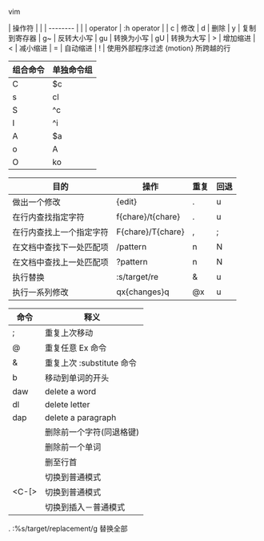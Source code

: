 vim

 | 操作符   | |
 | -------- | |
 | operator | :h operator |
 | c        | 修改
 | d        | 删除
 | y        | 复制到寄存器
 | g~       | 反转大小写
 | gu       | 转换为小写
 | gU       | 转换为大写
 | >        | 增加缩进
 | <        | 减小缩进
 | =        | 自动缩进
 | !        | 使用外部程序过滤 {motion} 所跨越的行
 
 | 组合命令 | 单独命令组 |
 | -------- | ---------- |
 | C        | $c         |
 | s        | cl         |
 | S        | ^c         |
 | I        | ^i         |
 | A        | $a         |
 | o        | A<CR>      |
 | O        | ko         |

 | 目的                        | 操作              | 重复 | 回退 |
 | --------------------------- | ----------------- | ---- | ---- |
 | 做出一个修改                | {edit}            | .    | u    |
 | 在行内查找指定字符          | f{chare}/t{chare} | .    | u    |
 | 在行内查找上一个指定字符    | F{chare}/T{chare} | ,    | ;    |
 | 在文档中查找下一处匹配项    | /pattern<CR>      | n    | N    |
 | 在文档中查找上一处匹配项    | ?pattern<CR>      | n    | N    |
 | 执行替换                    | :s/target/re      | &    | u    |
 | 执行一系列修改              | qx{changes}q      | @x   | u    |

 | 命令 | 释义 |
 | ---- | ---- |
 | ;    | 重复上次移动 |
 | @    | 重复任意 Ex 命令 |
 | &    | 重复上次 :substitute 命令 |
 | b    | 移动到单词的开头 |
 | daw  | delete a word |
 | dl   | delete letter |
 | dap  | delete a paragraph |
 | <C-h>| 删除前一个字符(同退格键) |
 | <C-w>| 删除前一个单词 |
 | <C-u>| 删至行首 |
 | <Esc>| 切换到普通模式 |
 | <C-[>| 切换到普通模式 |
 | <E-o>| 切换到插入－普通模式 |

 . :%s/target/replacement/g 替换全部







